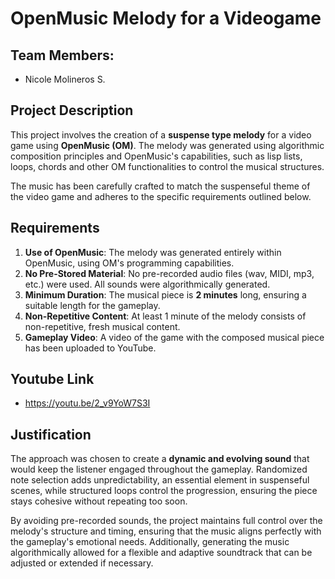 # OpenMusic Melody for a Videogame

## Team Members:
- Nicole Molineros S.

## Project Description

This project involves the creation of a **suspense type melody** for a video game using **OpenMusic (OM)**. The melody was generated using algorithmic composition principles and OpenMusic's capabilities, such as lisp lists, loops, chords and other OM functionalities to control the musical structures.

The music has been carefully crafted to match the suspenseful theme of the video game and adheres to the specific requirements outlined below.

## Requirements

1. **Use of OpenMusic**: The melody was generated entirely within OpenMusic, using OM's programming capabilities.
2. **No Pre-Stored Material**: No pre-recorded audio files (wav, MIDI, mp3, etc.) were used. All sounds were algorithmically generated.
3. **Minimum Duration**: The musical piece is **2 minutes** long, ensuring a suitable length for the gameplay.
4. **Non-Repetitive Content**: At least 1 minute of the melody consists of non-repetitive, fresh musical content.
5. **Gameplay Video**: A video of the game with the composed musical piece has been uploaded to YouTube.

## Youtube Link

- https://youtu.be/2_v9YoW7S3I

## Justification
The approach was chosen to create a **dynamic and evolving sound** that would keep the listener engaged throughout the gameplay. Randomized note selection adds unpredictability, an essential element in suspenseful scenes, while structured loops control the progression, ensuring the piece stays cohesive without repeating too soon.

By avoiding pre-recorded sounds, the project maintains full control over the melody's structure and timing, ensuring that the music aligns perfectly with the gameplay's emotional needs. Additionally, generating the music algorithmically allowed for a flexible and adaptive soundtrack that can be adjusted or extended if necessary.
